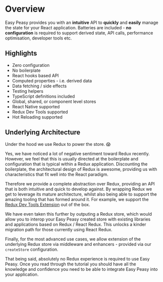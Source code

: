 # Overview

Easy Peasy provides you with an <strong>intuitive</strong> API to <strong>quickly</strong> and <strong>easily</strong> manage the state for your React application. Batteries are included - <strong>no configuration</strong> is required to support derived state, API calls, performance optimisation, developer tools etc.

## Highlights

  - Zero configuration
  - No boilerplate
  - React hooks based API
  - Computed properties - i.e. derived data
  - Data fetching / side effects
  - Testing helpers
  - TypeScript definitions included
  - Global, shared, or component level stores
  - React Native supported
  - Redux Dev Tools supported
  - Hot Reloading supported

## Underlying Architecture

Under the hood we use Redux to power the store. 😱

Yes, we have noticed a lot of negative sentiment toward Redux recently. However, we feel that this is usually directed at the boilerplate and configuration that is typical within a Redux application. Discounting the boilerplate, the architectural design of Redux is awesome, providing us with characteristics that fit well into the React paradigm.

Therefore we provide a complete abstraction over Redux, providing an API that is both intuitive and quick to develop against. By wrapping Redux we get to leverage its mature architecture, whilst also being able to support the amazing tooling that has formed around it. For example, we support the [Redux Dev Tools Extension](https://github.com/zalmoxisus/redux-devtools-extension) out of the box. 

We have even taken this further by outputing a Redux store, which would allow you to interop your Easy Peasy created store with existing libraries and applications based on Redux / React Redux. This unlocks a kinder migration path for those currently using React Redux. 

Finally, for the most advanced use cases, we allow extension of the underlying Redux store via middleware and enhancers - provided via our `createStore` configuration.

That being said, absolutely no Redux experience is required to use Easy Peasy. Once you read through the tutorial you should have all the knowledge and confidence you need to be able to integrate Easy Peasy into your application.
